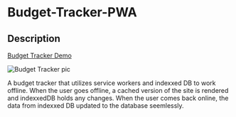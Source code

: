 # Budget-Tracker-PWA

## Description

[Budget Tracker Demo](https://budget-tracker-e-wager.herokuapp.com/)

![Budget Tracker pic]('./src/demoPics/demoPic.png')

A budget tracker that utilizes service workers and indexxed DB to work offline. When the user goes offline,
a cached version of the site is rendered and indexxedDB holds any changes. When the user comes back online,
the data from indexxed DB updated to the database seemlessly.

